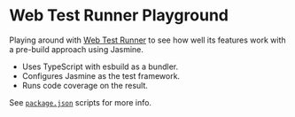 # Web Test Runner Playground

Playing around with
[Web Test Runner](https://modern-web.dev/docs/test-runner/overview/) to see how
well its features work with a pre-build approach using Jasmine.

*   Uses TypeScript with esbuild as a bundler.
*   Configures Jasmine as the test framework.
*   Runs code coverage on the result.

See [`package.json`](/package.json) scripts for more info.
